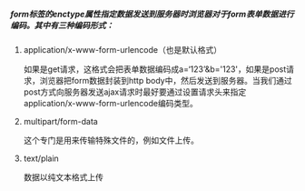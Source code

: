 ##### form标签的enctype属性指定数据发送到服务器时浏览器对于form表单数据进行编码。其中有三种编码形式：

1. application/x-www-form-urlencode（也是默认格式）

    如果是get请求，这格式会把表单数据编码成a=‘123’&b='123'，如果是post请求，浏览器把form数据封装到http body中，然后发送到服务器。当我们通过post方式向服务器发送ajax请求时最好要通过设置请求头来指定application/x-www-form-urlencode编码类型。

2. multipart/form-data

    这个专门是用来传输特殊文件的，例如文件上传。

3. text/plain

    数据以纯文本格式上传